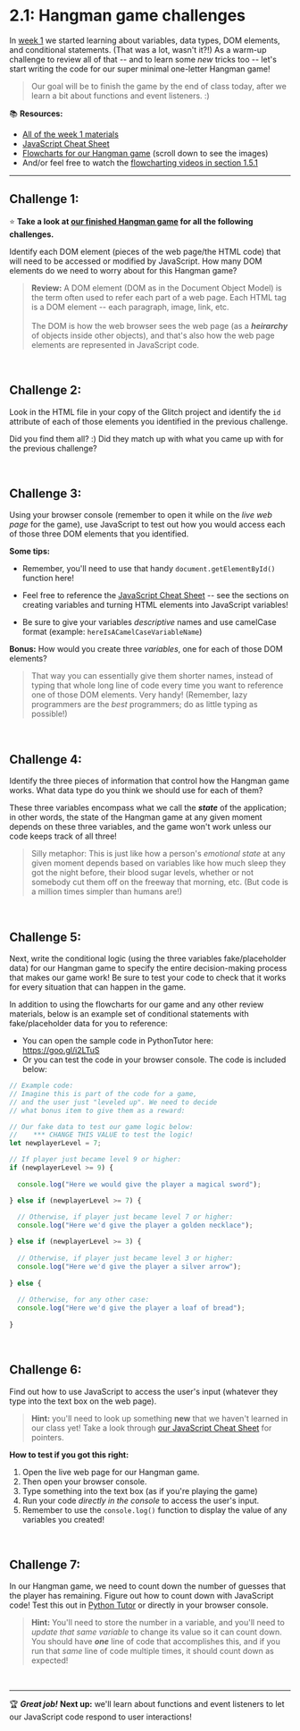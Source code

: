 # 2.1: Hangman game challenges


In [week 1](https://github.com/LearnTeachCode/intro-javascript-class/tree/march-2018/week-1) we started learning about variables, data types, DOM elements, and conditional statements. (That was a lot, wasn't it?!) As a warm-up challenge to review all of that -- and to learn some *new* tricks too -- let's start writing the code for our super minimal one-letter Hangman game!

  > Our goal will be to finish the game by the end of class today, after we learn a bit about functions and event listeners. :)

:books: **Resources:**
  - [All of the week 1 materials](https://github.com/LearnTeachCode/intro-javascript-class/tree/march-2018/week-1)
  - [JavaScript Cheat Sheet](https://github.com/LearnTeachCode/intro-javascript-class/blob/march-2018/week-1/JavaScript%20Reference%20Sheet%201.pdf)
  - [Flowcharts for our Hangman game](https://github.com/LearnTeachCode/hangman-game) (scroll down to see the images)
  - And/or feel free to watch the [flowcharting videos in section 1.5.1](https://github.com/LearnTeachCode/intro-javascript-class/blob/march-2018/week-1/1-5-review-hangman-game.md#151-flowcharting-our-hangman-game)

<hr/>

## Challenge 1:

:star: **Take a look at [our finished Hangman game](https://hangman-v0-final.glitch.me) for all the following challenges.**

Identify each DOM element (pieces of the web page/the HTML code) that will need to be accessed or modified by JavaScript. How many DOM elements do we need to worry about for this Hangman game?

  > **Review:** A DOM element (DOM as in the Document Object Model) is the term often used to refer each part of a web page. Each HTML tag is a DOM element -- each paragraph, image, link, etc. <br/><br/>
  The DOM is how the web browser sees the web page (as a ***heirarchy*** of objects inside other objects), and that's also how the web page elements are represented in JavaScript code.
  
 <br/>

## Challenge 2:

Look in the HTML file in your copy of the Glitch project and identify the `id` attribute of each of those elements you identified in the previous challenge.

Did you find them all? :) Did they match up with what you came up with for the previous challenge?

<br/>

## Challenge 3:

Using your browser console (remember to open it while on the *live web page* for the game), use JavaScript to test out how you would access each of those three DOM elements that you identified.

**Some tips:**

  - Remember, you'll need to use that handy `document.getElementById()` function here!
  
  - Feel free to reference the [JavaScript Cheat Sheet](https://github.com/LearnTeachCode/intro-javascript-class/blob/march-2018/week-1/JavaScript%20Reference%20Sheet%201.pdf) -- see the sections on creating variables and turning HTML elements into JavaScript variables!
  
  - Be sure to give your variables *descriptive* names and use camelCase format (example: `hereIsACamelCaseVariableName`)


**Bonus:** How would you create three *variables*, one for each of those DOM elements?

  > That way you can essentially give them shorter names, instead of typing that whole long line of code every time you want to reference one of those DOM elements. Very handy! (Remember, lazy programmers are the *best* programmers; do as little typing as possible!)

<br/>

## Challenge 4:

Identify the three pieces of information that control how the Hangman game works. What data type do you think we should use for each of them?

These three variables encompass what we call the ***state*** of the application; in other words, the state of the Hangman game at any given moment depends on these three variables, and the game won't work unless our code keeps track of all three!

  > Silly metaphor: This is just like how a person's *emotional state* at any given moment depends based on variables like how much sleep they got the night before, their blood sugar levels, whether or not somebody cut them off on the freeway that morning, etc. (But code is a million times simpler than humans are!)

<br/>

## Challenge 5:

Next, write the conditional logic (using the three variables fake/placeholder data) for our Hangman game to specify the entire decision-making process that makes our game work! Be sure to test your code to check that it works for every situation that can happen in the game.

In addition to using the flowcharts for our game and any other review materials, below is an example set of conditional statements with fake/placeholder data for you to reference:
 
  - You can open the sample code in PythonTutor here: https://goo.gl/i2LTuS
  - Or you can test the code in your browser console. The code is included below:

```javascript
// Example code:
// Imagine this is part of the code for a game,
// and the user just "leveled up". We need to decide
// what bonus item to give them as a reward:

// Our fake data to test our game logic below:
//    *** CHANGE THIS VALUE to test the logic!
let newplayerLevel = 7;

// If player just became level 9 or higher:
if (newplayerLevel >= 9) {
  
  console.log("Here we would give the player a magical sword");

} else if (newplayerLevel >= 7) {
  
  // Otherwise, if player just became level 7 or higher:
  console.log("Here we'd give the player a golden necklace");

} else if (newplayerLevel >= 3) {
  
  // Otherwise, if player just became level 3 or higher:
  console.log("Here we'd give the player a silver arrow");
  
} else {
  
  // Otherwise, for any other case:
  console.log("Here we'd give the player a loaf of bread");
  
}
```

<br/>

## Challenge 6:

Find out how to use JavaScript to access the user's input (whatever they type into the text box on the web page). 

  > **Hint:** you'll need to look up something **new** that we haven't learned in our class yet! Take a look through [our JavaScript Cheat Sheet](https://github.com/LearnTeachCode/intro-javascript-class/blob/march-2018/week-1/JavaScript%20Reference%20Sheet%201.pdf) for pointers.
  
**How to test if you got this right:** 

  1. Open the live web page for our Hangman game.
  2. Then open your browser console.
  3. Type something into the text box (as if you're playing the game)
  4. Run your code *directly in the console* to access the user's input.
  5. Remember to use the `console.log()` function to display the value of any variables you created!

<br/>

## Challenge 7:

In our Hangman game, we need to count down the number of guesses that the player has remaining. Figure out how to count down with JavaScript code! Test this out in [Python Tutor](http://pythontutor.com/javascript.html#mode=edit) or directly in your browser console.

  > **Hint:** You'll need to store the number in a variable, and you'll need to *update that same variable* to change its value so it can count down. You should have ***one*** line of code that accomplishes this, and if you run that *same* line of code multiple times, it should count down as expected!

<br/>

<hr/>

🏆 ***Great job!*** **Next up:** we'll learn about functions and event listeners to let our JavaScript code respond to user interactions!
